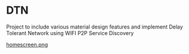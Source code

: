 # DTN
Project to include various material design features and implement Delay Tolerant Network using WIFI P2P Service Discovery

[homescreen.png](https://postimg.org/image/mwinaz1d7/)

